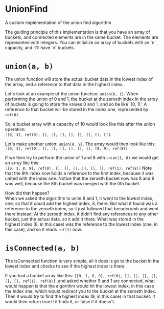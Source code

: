 # UnionFind
A custom implementation of the union find algorithm


The guiding principle of this implementation is that you have an array of buckets, and connected elements are in the same bucket. The elements are represented with integers.
You can initialize an array of buckets with an 'n' capacity, and it'll have 'n' buckets. 

# `union(a, b)`
The union function will store the actual bucket data in the lowest index of the array, and a reference to that data in the highest index.

Let's look at an example of the union function: `union(0, 1)`.
When performing the union of 0 and 1, the bucket at the zeroeth index in the array of buckets is going to store the values 0 and 1, and so be like '[0, 1]'.
A reference to that bucket will be stored in the index one, represented by `ref(0)`.

So, a bucket array with a capacity of 10 would look like this after the union operation: <br>
`[[0, 1], ref(0), [], [], [], [], [], [], [], []]`.

Let's make another union: `union(8, 9)`.
The array would then look like this: <br>
`[[0, 1], ref(0), [], [], [], [], [], [], [8, 9], ref(8)]`

If we then try to perform the union of 1 and 8 with `union(1, 8)` we would get an array like this: <br>
`[[0, 1, 8, 9], ref(0), [], [], [], [], [], [], ref(1), ref(8)]`
Note that the 8th index now holds a reference to the first index, because it was united with the index one.
Notice that the zeroeth bucket now has 8 and 9 was well, because the 8th bucket was merged with the 0th bucket. 

How did that happen? <br>
When we asked the algorithm to unite 8 and 1, it went to the lowest index, one, so that it could add the highest index, 8, there.
But what it found was a reference to the zeroeth index, so it just followed that breadcrumb and went there instead. 
At the zeroeth index, it didn't find any references to any other bucket, just the actual data, so it add it there.
What was stored in the highest index (8, in this case) was the reference to the lowest index (one, in this case), and so it reads `ref(1)` now.


# `isConnected(a, b)`
The isConnected function is very simple, all it does is go to the bucket in the lowest index and checks to see if the highest index is there.  

If you had a bucket array like this: `[[0, 1, 8, 9], ref(0), [], [], [], [], [], [], ref(1), ref(8)]`, and asked whether 9 and 1 are connected, what would happen is that the algorithm would hit the lowest index, in this case the index one, which would redirect you to the bucket at the zeroeth index. Then it would try to find the highest index (9, in this case) in that bucket. It would then return true if it finds it, or false if it doesn't.



